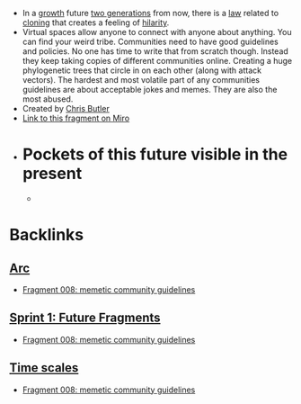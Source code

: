 - In a [growth](<growth.md>) future [two generations](<two generations.md>) from now, there is a [law](<law.md>) related to [cloning](<cloning.md>) that creates a feeling of [hilarity](<hilarity.md>).
- Virtual spaces allow anyone to connect with anyone about anything. You can find your weird tribe. Communities need to have good guidelines and policies. No one has time to write that from scratch though. Instead they keep taking copies of different communities online. Creating a huge phylogenetic trees that circle in on each other (along with attack vectors). The hardest and most volatile part of any communities guidelines are about acceptable jokes and memes. They are also the most abused.
- Created by [Chris Butler](<Chris Butler.md>)
- [Link to this fragment on Miro](https://miro.com/app/board/o9J_kpEmVVk=/?moveToWidget=3074457348906210302&cot=11)
- # Pockets of this future visible in the present
    - 

# Backlinks
## [Arc](<Arc.md>)
- [Fragment 008: memetic community guidelines](<Fragment 008: memetic community guidelines.md>)

## [Sprint 1: Future Fragments](<Sprint 1: Future Fragments.md>)
- [Fragment 008: memetic community guidelines](<Fragment 008: memetic community guidelines.md>)

## [Time scales](<Time scales.md>)
- [Fragment 008: memetic community guidelines](<Fragment 008: memetic community guidelines.md>)

